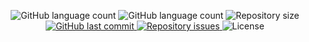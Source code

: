 <p align="center">
    <img alt="GitHub language count" src="https://img.shields.io/amo/users/google-tema-escuro?color=blue">
    
  <img alt="GitHub language count" src="https://img.shields.io/amo/dw/google-tema-escuro?color=blue">

  <img alt="Repository size" src="https://img.shields.io/github/repo-size/johnendz/Firefox-Extension-Google-Dark?color=blue">
  
  <a href="https://github.com/johnendz/Firefox-Extension-Google-Dark/commits/master">
    <img alt="GitHub last commit" src="https://img.shields.io/github/last-commit/johnendz/Firefox-Extension-Google-Dark?color=blue">
  </a>

  <a href="https://github.com/johnendz/Firefox-Extension-Google-Dark/issues">
    <img alt="Repository issues" src="https://img.shields.io/github/issues/johnendz/Firefox-Extension-Google-Dark?color=blue">
  </a>

  <img alt="License" src="https://img.shields.io/badge/license-MIT-blue">
</p>
